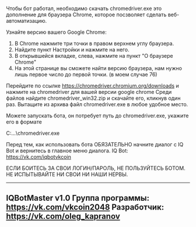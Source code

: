 Чтобы бот работал, необходимо скачать chromedriver.exe
это дополнение для браузера Chrome, которое посзволяет сделать веб-автоматизацию.

Узнайте версию вашего Google Chrome:
1. В Chrome нажмите три точки в правом верхнем углу браузера.
2. Найдите пункт Настройки и нажмите на него.
3. В открывшейся вкладке, слева, нажмите на пункт "О браузере Chrome"
4. На этой странице вы сможете найти версию браузера, нам нужно лишь первое число до первой точки. (в моем случае 76)

Перейдите по ссылке https://chromedriver.chromium.org/downloads
и нажмите на chromedriver для вашей версии google chrome
Среди файлов найдите chromedriver_win32.zip и скачайте его, кликнув один раз. Вытащите из архива файл chromedriver.exe в любое удобное место.

Можете запускать бота, он потребует путь до chromedriver.exe, укажите его в формате 

C:\...\chromedriver.exe

Перед тем, как использовать бота ОБЯЗАТЕЛЬНО начните диалог с IQ Bot и вернитесь в главное меню диалога.
IQ Bot: https://vk.com/iqbotvkcoin


ЕСЛИ БОИТЕСЬ ЗА СВОИ ЛОГИН/ПАРОЛЬ, НЕ ПОЛЬЗУЙТЕСЬ БОТОМ. НЕ ИСПЫТЫВАЙТЕ НИ СВОИ НИ НАШИ НЕРВЫ.

-----------------------------------------
IQBotMaster v1.0
Группа программы: https://vk.com/vkcoin2048
Разработчик: https://vk.com/oleg_kapranov
-----------------------------------------